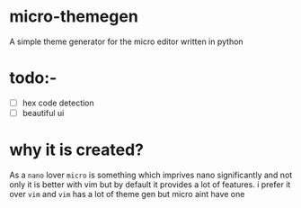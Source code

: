 # micro-themegen
A simple theme generator for the micro editor written in python

# todo:-

- [ ] hex code detection
- [ ] beautiful ui

# why it is created?
As a `nano` lover `micro` is something which imprives nano significantly and not only it is better with vim but by default it provides a lot of features. i prefer it over `vim` and `vim` has a lot of theme gen but micro aint have one
